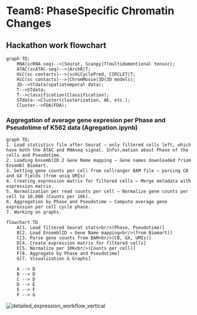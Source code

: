 # Team8: PhaseSpecific Chromatin Changes

## Hackathon work flowchart

```mermaid
graph TD;
    RNA(scRNA-seq)-->|Seurat, Scanpy|T(multidomentional tensor);
    ATAC(scATAC-seq)-->|ArchR|T;
    HiC(sc contacts)-->|scHiCyclePred, CIRCLET|T;
    HiC(sc contacts)-->|ChromMovie|3D(3D models);
    3D-->STdata(spatiotemporal data);
    T-->STdata;
    T-->classification(Classification);
    STdata-->Cluster(clusterization, AE, etc.);
    Cluster-->FDA(FDA);
```

### Aggregation of average gene expresion per Phase and Pseudotime of K562 data (Agregation.ipynb)
```mermaid
graph TD;
1. Load statistics file after Seurat – only filtered cells left, which have both the ATAC and RNAseq signal. Infor,mation about Phase of the cells and Pseudotime.
2. Loading EnsemblID 2 Gene Name mapping – Gene names downloaded friom Ensembl Biomart.
3. Getting gene counts per cell from cellranger BAM file – parsing CB and GX fields (from uniq UMIs)
4. Creating expression matrix for filtered cells – Merge metadata with expression matrix.
5. Normalization per read counts per cell – Normalize gene counts per cell to 10,000 (Counts per 10k).
6. Aggregation by Phase and Pseudotime – Compute average gene expression per cell cycle phase.
7. Working on graphs.
```

```mermaid
flowchart TD
    A[1. Load filtered Seurat stats<br/>(Phase, Pseudotime)]
    B[2. Load EnsemblID → Gene Name mapping<br/>(from Biomart)]
    C[3. Parse gene counts from BAM<br/>(CB, GX, UMIs)]
    D[4. Create expression matrix for filtered cells]
    E[5. Normalize per 10K<br/>(Counts per cell)]
    F[6. Aggregate by Phase and Pseudotime]
    G[7. Visualization & Graphs]

    A --> D
    B --> D
    C --> D
    D --> E
    E --> F
    F --> G
```
   ![detailed_expression_workflow_vertical](https://github.com/user-attachments/assets/ce48f852-f750-4c14-88a3-284db9bb90e0)

